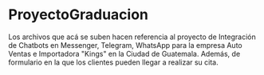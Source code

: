 # ProyectoGraduacion
Los archivos que acá se suben hacen referencia al proyecto de Integración de Chatbots en Messenger, Telegram, WhatsApp para la empresa Auto Ventas e Importadora "Kings" en la Ciudad de Guatemala. Además, de formulario en la que los clientes pueden llegar a realizar su cita. 

